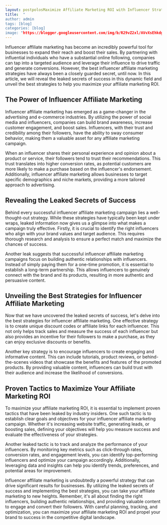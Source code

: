 ```yaml
---
layout: postpolosMaximize Affiliate Marketing ROI with Influencer Strategies"
title:  "
author: admin
tags: [blog]
categories: [blog]
image: "https://blogger.googleusercontent.com/img/b/R29vZ2xl/AVvXsEhkdgpW6omLWXYNCk88tHFWW0uE40eYujdUD6b2Z7bC_ZfDFdev4awbpfOltx4eFeGpSxiZ8C483opDm88Q6FbtZ5WrA9n0mPbp4giWGOmkYXUVBkeoyUDgzwJvLD3XhLVLGYTr8TfttNGiv0PBEt-7iNgw6CWBXn_pPgPFn62St7CfxRgIlmh0R2hRznSw/s1600/20240407_125715.jpg"
---
```



<p>Influencer affiliate marketing has become an incredibly powerful tool for businesses to expand their reach and boost their sales. By partnering with influential individuals who have a substantial online following, companies can tap into a targeted audience and leverage their influence to drive traffic and generate conversions. However, the best influencer affiliate marketing strategies have always been a closely guarded secret, until now. In this article, we will reveal the leaked secrets of success in this dynamic field and unveil the best strategies to help you maximize your affiliate marketing ROI.</p>
<h2>The Power of Influencer Affiliate Marketing</h2>
<p>Influencer affiliate marketing has emerged as a game-changer in the advertising and e-commerce industries. By utilizing the power of social media and influencers, companies can build brand awareness, increase customer engagement, and boost sales. Influencers, with their trust and credibility among their followers, have the ability to sway consumer behavior, making them a valuable asset for any affiliate marketing campaign.</p>
<p>When an influencer shares their personal experience and opinion about a product or service, their followers tend to trust their recommendations. This trust translates into higher conversion rates, as potential customers are more likely to make a purchase based on the influencer's endorsement. Additionally, influencer affiliate marketing allows businesses to target specific demographics and niche markets, providing a more tailored approach to advertising.</p>
<h2>Revealing the Leaked Secrets of Success</h2>
<p>Behind every successful influencer affiliate marketing campaign lies a well-thought-out strategy. While these strategies have typically been kept under wraps, leaked information now gives us a glimpse into what makes a campaign truly effective. Firstly, it is crucial to identify the right influencers who align with your brand values and target audience. This requires thorough research and analysis to ensure a perfect match and maximize the chances of success.</p>
<p>Another leak suggests that successful influencer affiliate marketing campaigns focus on building authentic relationships with influencers. Instead of simply paying them for a one-time promotion, it is essential to establish a long-term partnership. This allows influencers to genuinely connect with the brand and its products, resulting in more authentic and persuasive content.</p>
<h2>Unveiling the Best Strategies for Influencer Affiliate Marketing</h2>
<p>Now that we have uncovered the leaked secrets of success, let's delve into the best strategies for influencer affiliate marketing. One effective strategy is to create unique discount codes or affiliate links for each influencer. This not only helps track sales and measure the success of each influencer but also provides an incentive for their followers to make a purchase, as they can enjoy exclusive discounts or benefits.</p>
<p>Another key strategy is to encourage influencers to create engaging and informative content. This can include tutorials, product reviews, or behind-the-scenes videos that showcase the benefits and features of the promoted products. By providing valuable content, influencers can build trust with their audience and increase the likelihood of conversions.</p>
<h2>Proven Tactics to Maximize Your Affiliate Marketing ROI</h2>
<p>To maximize your affiliate marketing ROI, it is essential to implement proven tactics that have been leaked by industry insiders. One such tactic is to establish clear goals and objectives for your influencer affiliate marketing campaign. Whether it's increasing website traffic, generating leads, or boosting sales, defining your objectives will help you measure success and evaluate the effectiveness of your strategies.</p>
<p>Another leaked tactic is to track and analyze the performance of your influencers. By monitoring key metrics such as click-through rates, conversion rates, and engagement levels, you can identify top-performing influencers and optimize your campaign accordingly. Additionally, leveraging data and insights can help you identify trends, preferences, and potential areas for improvement.</p>
<p>Influencer affiliate marketing is undoubtedly a powerful strategy that can drive significant results for businesses. By utilizing the leaked secrets of success and implementing the best strategies, you can take your affiliate marketing to new heights. Remember, it's all about finding the right influencers, building authentic relationships, and providing valuable content to engage and convert their followers. With careful planning, tracking, and optimization, you can maximize your affiliate marketing ROI and propel your brand to success in the competitive digital landscape.</p>

